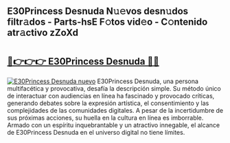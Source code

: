 ## E30Princess Desnuda N𝚞𝚎vos desn𝚞dos filtr𝚊dos - Parts-hsE F𝚘tos vid𝚎o - C𝚘ntenido atr𝚊ctivo zZoXd

# <h2><a href="http://mb0keqr.tromn.icu/?c=E30Princess+Desnuda">🔗👉👉👉 E30Princess Desnuda 🔗🔗</a></h2>

[![E30Princess Desnuda nuevo](https://i.imgur.com/pEAQMta.gif)](http://mb0keqr.tromn.icu/?c=E30Princess+Desnuda)
E30Princess Desnuda, una persona multifacética y provocativa, desafía la descripción simple. Su método único de interactuar con audiencias en línea ha fascinado y provocado críticas, generando debates sobre la expresión artística, el consentimiento y las complejidades de las comunidades digitales. A pesar de la incertidumbre de sus próximas acciones, su huella en la cultura en línea es imborrable. Armado con un espíritu inquebrantable y un atractivo innegable, el alcance de E30Princess Desnuda en el universo digital no tiene límites.
